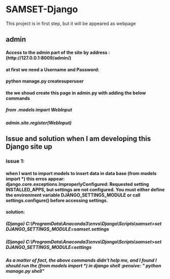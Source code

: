 # SAMSET-Django
This project is in first step, but it will be appeared as webpage
<h2> admin
   <h4>Access to the admin part of the site by address : (http://127.0.0.1:8009/admin/)
   <h4> at first we need a Username and Password:
      <h4> python manage.py createsuperuser
         <h4> the we shoud create this page in admin.py with adding the below commands
<h5>from .models import WebInput
<h5>admin.site.register(WebInput)



<h2> Issue and solution when I am developing this Django site up
   <p>
    <h3> issue 1: 
       <h4> when I want to import models to insert data in data base (from models import *) this erros appear:
    django.core.exceptions.ImproperlyConfigured: Requested setting INSTALLED_APPS, but settings are not configured. You must either define the environment variable DJANGO_SETTINGS_MODULE or call settings.configure() before accessing settings.
     <h4> solution: 
        <h5>(Django) C:\ProgramData\Anaconda3\envs\Django\Scripts\samset>set DJANGO_SETTINGS_MODULE=samset.settings
        <h5>(Django) C:\ProgramData\Anaconda3\envs\Django\Scripts\samset>set DJANGO_SETTINGS_MODULE=settings
           <h5> As a matter of fact, the above commands didn't help me, and I found I should run the (from models import *) in django shell
              	:pensive:    " python manage.py shell"
     </p>
